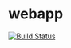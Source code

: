 # webapp

[![Build Status](https://dev.azure.com/techsup4000/DevProject/_apis/build/status/Devops6000.webapp?branchName=main)](https://dev.azure.com/techsup4000/DevProject/_build/latest?definitionId=5&branchName=main)
